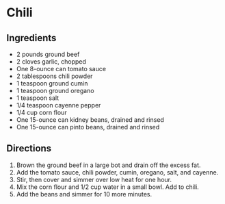 # Chili
## Ingredients
 - 2 pounds ground beef
 - 2 cloves garlic, chopped
 - One 8-ounce can tomato sauce
 - 2 tablespoons chili powder
 - 1 teaspoon ground cumin
 - 1 teaspoon ground oregano
 - 1 teaspoon salt
 - 1/4 teaspoon cayenne pepper
 - 1/4 cup corn flour
 - One 15-ounce can kidney beans, drained and rinsed
 - One 15-ounce can pinto beans, drained and rinsed

## Directions
 1. Brown the ground beef in a large bot and drain off the excess fat.
 2. Add the tomato sauce, chili powder, cumin, oregano, salt, and cayenne.
 3. Stir, then cover and simmer over low heat for one hour.
 4. Mix the corn flour and 1/2 cup water in a small bowl.  Add to chili.
 5. Add the beans and simmer for 10 more minutes.
